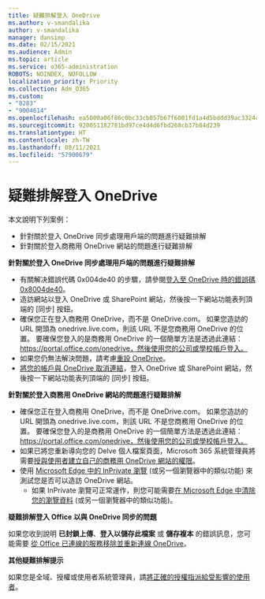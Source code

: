 ```yaml
---
title: 疑難排解登入 OneDrive
ms.author: v-smandalika
author: v-smandalika
manager: dansimp
ms.date: 02/15/2021
ms.audience: Admin
ms.topic: article
ms.service: o365-administration
ROBOTS: NOINDEX, NOFOLLOW
localization_priority: Priority
ms.collection: Adm_O365
ms.custom:
- "8283"
- "9004614"
ms.openlocfilehash: ea5000a06f86c0bc33cb057b67f6001fd1a4d5bddd39ac3324cd3b5c74ecdae7
ms.sourcegitcommit: 920051182781bd97ce4d4d6fbd268cb37b84d239
ms.translationtype: HT
ms.contentlocale: zh-TW
ms.lasthandoff: 08/11/2021
ms.locfileid: "57900679"
---
```

# <a name="troubleshoot-signing-in-to-onedrive"></a>疑難排解登入 OneDrive

本文說明下列案例：

- 針對關於登入 OneDrive 同步處理用戶端的問題進行疑難排解
- 針對關於登入商務用 OneDrive 網站的問題進行疑難排解

**針對關於登入 OneDrive 同步處理用戶端的問題進行疑難排解**

- 有關解决錯誤代碼 0x004de40 的步驟，請參閱[登入至 OneDrive 時的錯誤碼 0x8004de40](https://docs.microsoft.com/sharepoint/troubleshoot/administration/error-0x8004de40-in-onedrive)。
- 造訪網站以登入 OneDrive 或 SharePoint 網站，然後按一下網站功能表列頂端的 [同步] 按鈕。
- 確保您正在登入商務用 OneDrive，而不是 OneDrive.com。 如果您造訪的 URL 開頭為 onedrive.live.com，則該 URL 不是您商務用 OneDrive 的位置。 要確保您登入的是商務用 OneDrive 的一個簡單方法是透過此連結：https://portal.office.com/onedrive，然後使用您的公司或學校帳戶登入。
- 如果您仍無法解決問題，請考慮[重設 OneDrive](https://support.microsoft.com/office/reset-onedrive-34701e00-bf7b-42db-b960-84905399050c)。
- [將您的帳戶與 OneDrive 取消連結](https://support.microsoft.com/office/how-to-remove-an-account-in-onedrive-72699268-9e64-45bd-b723-9a19f4512fd1)，登入 OneDrive 或 SharePoint 網站，然後按一下網站功能表列頂端的 [同步] 按鈕。

**針對關於登入商務用 OneDrive 網站的問題進行疑難排解**

- 確保您正在登入商務用 OneDrive，而不是 OneDrive.com。 如果您造訪的 URL 開頭為 onedrive.live.com，則該 URL 不是您商務用 OneDrive 的位置。 要確保您登入的是商務用 OneDrive 的一個簡單方法是透過此連結：https://portal.office.com/onedrive，然後使用您的公司或學校帳戶登入。
- 如果已將您重新導向您的 Delve 個人檔案頁面，Microsoft 365 系統管理員將需要[授與使用者建立自己的商務用 OneDrive 網站的權限](https://support.microsoft.com/office/you-re-redirected-to-your-delve-profile-page-after-you-click-onedrive-on-the-microsoft-365-app-launcher-2af26640-9ddf-46c3-8912-6af30efcc7b0)。
- 使用 [Microsoft Edge 中的 InPrivate 瀏覽](https://support.microsoft.com/microsoft-edge/browse-inprivate-in-microsoft-edge-e6f47704-340c-7d4f-b00d-d0cf35aa1fcc) (或另一個瀏覽器中的類似功能) 來測試您是否可以造訪 OneDrive 網站。
    - 如果 InPrivate 瀏覽可正常運作，則您可能需要[在 Microsoft Edge 中清除您的瀏覽資料](https://support.microsoft.com/microsoft-edge/view-and-delete-browser-history-in-microsoft-edge-00cf7943-a9e1-975a-a33d-ac10ce454ca4) (或另一個瀏覽器中的類似功能)。

**疑難排解登入 Office 以與 OneDrive 同步的問題**

如果您收到說明 **已封鎖上傳**、**登入以儲存此檔案** 或 **儲存複本** 的錯誤訊息，您可能需要 [從 Office 已連線的服務移除並重新連線 OneDrive](https://support.microsoft.com/office/how-to-resolve-upload-blocked-sign-into-save-this-file-or-save-a-copy-error-messages-32c7340c-f5fb-4ca0-a829-65d8120f81f8)。

**其他疑難排解提示**

如果您是全域、授權或使用者系統管理員，請[將正確的授權指派給受影響的使用者](https://docs.microsoft.com/microsoft-365/admin/manage/assign-licenses-to-users)。

